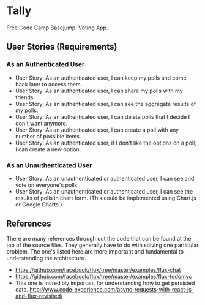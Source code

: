 # Tally
Free Code Camp Basejump: Voting App.

## User Stories (Requirements)
### As an Authenticated User
* User Story: As an authenticated user, I can keep my polls and come back later to access them.
* User Story: As an authenticated user, I can share my polls with my friends.
* User Story: As an authenticated user, I can see the aggregate results of my polls.
* User Story: As an authenticated user, I can delete polls that I decide I don't want anymore.
* User Story: As an authenticated user, I can create a poll with any number of possible items.
* User Story: As an authenticated user, if I don't like the options on a poll, I can create a new option.

### As an Unauthenticated User
* User Story: As an unauthenticated or authenticated user, I can see and vote on everyone's polls.
* User Story: As an unauthenticated or authenticated user, I can see the results of polls in chart form. (This could be implemented using Chart.js or Google Charts.)

## References
There are many references through out the code that can be found at the top of the source files.
They generally have to do with solving one particular problem. The one's listed here are more
important and fundamental to understanding the architecture.
* https://github.com/facebook/flux/tree/master/examples/flux-chat
* https://github.com/facebook/flux/tree/master/examples/flux-todomvc
* This one is incredibly important for understanding how to get persisted data.
  http://www.code-experience.com/async-requests-with-react-js-and-flux-revisited/
